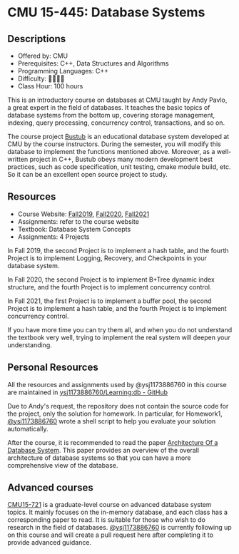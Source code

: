 # CMU 15-445: Database Systems

## Descriptions

- Offered by: CMU
- Prerequisites: C++, Data Structures and Algorithms
- Programming Languages: C++
- Difficulty: 🌟🌟🌟🌟
- Class Hour: 100 hours

This is an introductory course on databases at CMU taught by Andy Pavlo, a great expert in the field of databases. It teaches the basic topics of database systems from the bottom up, covering storage management, indexing, query processing, concurrency control, transactions, and so on.

The course project [Bustub](https://github.com/cmu-db/bustub) is an educational database system developed at CMU by the course instructors. During the semester, you will modify this database to implement the functions mentioned above. Moreover, as a well-written project in C++, Bustub obeys many modern development best practices, such as code specification, unit testing, cmake module build, etc. So it can be an excellent open source project to study.

## Resources

- Course Website: [Fall2019](https://15445.courses.cs.cmu.edu/fall2019/schedule.html), [Fall2020](https://15445.courses.cs.cmu.edu/fall2020/schedule.html), [Fall2021](https://15445.courses.cs.cmu.edu/fall2021/schedule.html)
- Assignments: refer to the course website
- Textbook: Database System Concepts
- Assignments: 4 Projects

In Fall 2019, the second Project is to implement a hash table, and the fourth Project is to implement Logging, Recovery, and Checkpoints in your database system.

In Fall 2020, the second Project is to implement B+Tree dynamic index structure, and the fourth Project is to implement concurrency control.

In Fall 2021, the first Project is to implement a buffer pool, the second Project is to implement a hash table, and the fourth Project is to implement concurrency control.

If you have more time you can try them all, and when you do not understand the textbook very well, trying to implement the real system will deepen your understanding.

## Personal Resources

All the resources and assignments used by @ysj1173886760 in this course are maintained in [ysj1173886760/Learning:db - GitHub](https://github.com/ysj1173886760/Learning/tree/master/db)

Due to Andy's request, the repository does not contain the source code for the project, only the solution for homework. In particular, for Homework1, [@ysj1173886760](https://github.com/ysj1173886760) wrote a shell script to help you evaluate your solution automatically.

After the course, it is recommended to read the paper [Architecture Of a Database System](https://github.com/ysj1173886760/paper_notes/tree/master/db). This paper provides an overview of the overall architecture of database systems so that you can have a more comprehensive view of the database.
## Advanced courses

[CMU15-721](https://15721.courses.cs.cmu.edu/spring2020/) is a graduate-level course on advanced database system topics. It mainly focuses on the in-memory database, and each class has a corresponding paper to read. It is suitable for those who wish to do research in the field of databases. [@ysj1173886760](https://github.com/ysj1173886760) is currently following up on this course and will create a pull request here after completing it to provide advanced guidance.
